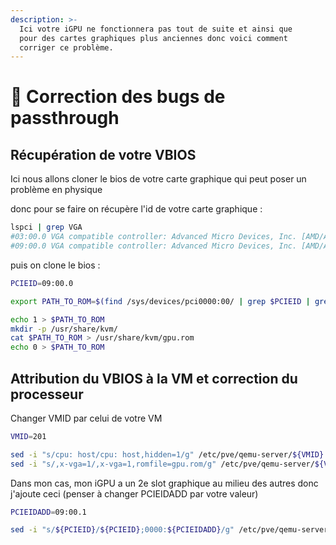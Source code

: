 ```yaml
---
description: >-
  Ici votre iGPU ne fonctionnera pas tout de suite et ainsi que 
  pour des cartes graphiques plus anciennes donc voici comment 
  corriger ce problème.
---
```


# 🔧 Correction des bugs de passthrough

## Récupération de votre VBIOS

Ici nous allons cloner le bios de votre carte graphique qui peut poser un problème en physique

donc pour se faire on récupère l'id de votre carte graphique :

```bash
lspci | grep VGA
#03:00.0 VGA compatible controller: Advanced Micro Devices, Inc. [AMD/ATI] Navi 23 (rev c7)
#09:00.0 VGA compatible controller: Advanced Micro Devices, Inc. [AMD/ATI] Cezanne (rev c8)
```

puis on clone le bios :

```bash
PCIEID=09:00.0
```

```bash
export PATH_TO_ROM=$(find /sys/devices/pci0000:00/ | grep $PCIEID | grep rom)

echo 1 > $PATH_TO_ROM
mkdir -p /usr/share/kvm/
cat $PATH_TO_ROM > /usr/share/kvm/gpu.rom
echo 0 > $PATH_TO_ROM
```

## Attribution du VBIOS à la VM et correction du processeur

Changer VMID par celui de votre VM

```bash
VMID=201
```

```bash
sed -i "s/cpu: host/cpu: host,hidden=1/g" /etc/pve/qemu-server/${VMID}.conf
sed -i "s/,x-vga=1/,x-vga=1,romfile=gpu.rom/g" /etc/pve/qemu-server/${VMID}.conf
```

Dans mon cas, mon iGPU a un 2e slot graphique au milieu des autres donc j'ajoute ceci (penser à changer PCIEIDADD par votre valeur)

```bash
PCIEIDADD=09:00.1
```

```bash
sed -i "s/${PCIEID}/${PCIEID};0000:${PCIEIDADD}/g" /etc/pve/qemu-server/${VMID}.conf
```

